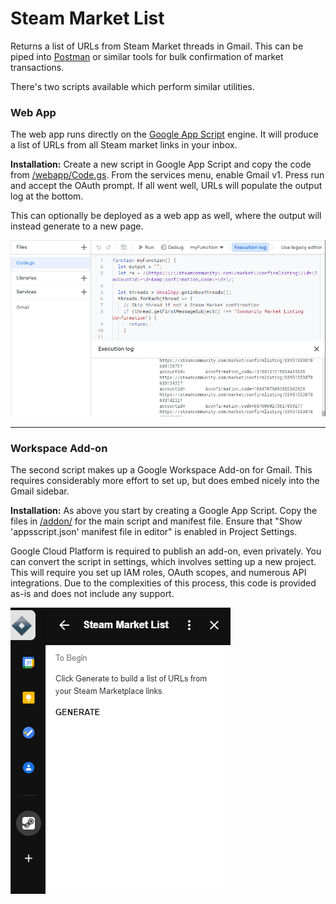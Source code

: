 # Steam Market List

Returns a list of URLs from Steam Market threads in Gmail.  This can be piped into [Postman](https://www.postman.com/) or similar tools for bulk confirmation of market transactions.

There's two scripts available which perform similar utilities.

### Web App

The web app runs directly on the [Google App Script](https://script.google.com/home) engine.  It will produce a list of URLs from all Steam market links in your inbox.

**Installation:** Create a new script in Google App Script and copy the code from [/webapp/Code.gs](webapp/Code.gs).  From the services menu, enable Gmail v1.  Press run and accept the OAuth prompt.  If all went well, URLs will populate the output log at the bottom.

This can optionally be deployed as a web app as well, where the output will instead generate to a new page.

![Web App Screenshot](/webapp/screenshot.png)

---

### Workspace Add-on

The second script makes up a Google Workspace Add-on for Gmail.  This requires considerably more effort to set up, but does embed nicely into the Gmail sidebar.

**Installation:** As above you start by creating a Google App Script.  Copy the files in [/addon/](addon) for the main script and manifest file.  Ensure that "Show 'appsscript.json' manifest file in editor" is enabled in Project Settings.

Google Cloud Platform is required to publish an add-on, even privately.  You can convert the script in settings, which involves setting up a new project.  This will require you set up IAM roles, OAuth scopes, and numerous API integrations.  Due to the complexities of this process, this code is provided as-is and does not include any support.

![Add-on Screenshot](/addon/screenshot.png)
